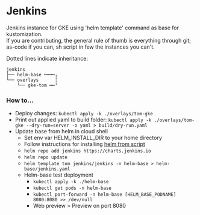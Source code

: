 # Jenkins
Jenkins instance for GKE using 'helm template' command as base for kustomization.  
If you are contributing, the general rule of thumb is everything through git; as-code if you can, sh script in few the instances you can't.  

Dotted lines indicate inheritance:

```
jenkins
├── helm-base ╍╍╍╍╷
└── overlays      ╎
    └── gke-tom ╍╍╵
```

### How to...

* Deploy changes: `kubectl apply -k ./overlays/tom-gke`
* Print out applied yaml to build folder: `kubectl apply -k ./overlays/tom-gke --dry-run=server -o yaml > build/dry-run.yaml`
* Update base from helm in cloud shell
  * Set env var HELM_INSTALL_DIR to your home directory
  * Follow instructions for installing [helm from script](https://helm.sh/docs/intro/install/#from-script)
  * `helm repo add jenkins https://charts.jenkins.io`
  * `helm repo update`
  * `helm template tom jenkins/jenkins -n helm-base > helm-base/jenkins.yaml`
  * Helm-base test deployment
    * `kubectl apply -k ./helm-base`
    * `kubectl get pods -n helm-base`
    * `kubectl port-forward -n helm-base [HELM_BASE_PODNAME] 8080:8080 >> /dev/null`
    * Web preview > Preview on port 8080
